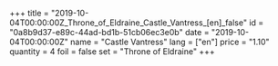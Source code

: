 +++
title = "2019-10-04T00:00:00Z_Throne_of_Eldraine_Castle_Vantress_[en]_false"
id = "0a8b9d37-e89c-44ad-bd1b-51cb06ec3e0b"
date = "2019-10-04T00:00:00Z"
name = "Castle Vantress"
lang = ["en"]
price = "1.10"
quantity = 4
foil = false
set = "Throne of Eldraine"
+++

